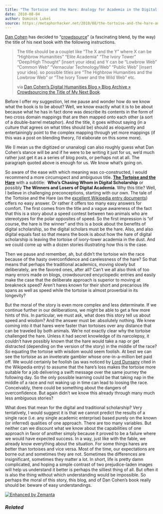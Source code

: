 ```yaml
---
title: "The Tortoise and the Hare: Analogy for Academia in the Digital World?"
date: 2010-08-04
author: Dominik Lukeš
source: https://metaphorhacker.net/2010/08/the-tortoise-and-the-hare-analogy-for-academia-in-the-digital-world
---
```


[Dan Cohen](http://www.dancohen.org "Dan Cohen") has decided to “[crowdsource](http://en.wikipedia.org/wiki/Crowdsourcing "Crowdsourcing")” (a fascinating blend, by the way) the title of his next book with the following instructions.

> The title should be a couplet like “The X and the Y” where X can be “Highbrow Humanities” “Elite Academia” “The Ivory Tower” “Deep/High Thought” [insert your idea] and Y can be “Lowbrow Web” “Common Web” “Vernacular Technology/Web” “Public Web” [insert your idea]. so possible titles are “The Highbrow Humanities and the Lowbrow Web” or “The Ivory Tower and the Wild Web” etc.
>
> via [Dan Cohen’s Digital Humanities Blog » Blog Archive » Crowdsourcing the Title of My Next Book](http://www.dancohen.org/2010/08/04/crowdsourcing-the-title-of-my-next-book/).

Before I offer my suggestion, let me pause and wonder how do we know what the book is to be about? Well, we know exactly what it is to be about because what he has in fact done was describe its contents in the form of two cross domain mappings that are then mapped onto each other (a sort of a double-barrel metaphor). And the title, it goes without saying (in a culture that agrees on what titles should be) should as eloquently and entertainingly point to the complex mapping through yet more mappings (if this was a post on blending theory, I’d elaborate on this some more).

We (I mean us the digitized or unanalog) can also roughly guess what Dan Cohen’s stance will be and if he were to be writing it just for us, we’d much rather just get it as a series of blog posts, or perhaps not at all. The paragraph quoted above is enough for us. We know what’s going on.

So aware of the ease with which meaning was co-constructed, I would recommend a more circumspect and ambiguous title. **[The Tortoise and the Hare](http://www.amazon.com/Tortoise-Hare-Janet-Stevens/dp/0590336770%3FSubscriptionId%3D0G81C5DAZ03ZR9WH9X82%26tag%3Dbohemicaco%26linkCode%3Dxm2%26camp%3D2025%26creative%3D165953%26creativeASIN%3D0590336770 "The Tortoise and the Hare")** with a subtitle:  **Who’s Chasing Whom in Digital Scholarship** or possibly **The Winners and Losers of Digital Academia**. Why this title? Well, I believe in challenging preconceptions, starting with our own. The tale of the Tortoise and the Hare (as the [excellent Wikipedia entry documents](http://en.wikipedia.org/w/index.php?title=The_Tortoise_and_the_Hare&oldid=375942493)) offers no easy answer. Or rather it offers too many easy answers for comfort. The first comes from the title and a vague awareness of the fact that this is a story about a speed contest between two animals who are stereotypes for the polar opposites of speed. So the first impression is “of course, the hare is the winner” and this is a book about the benefits of digital scholarship, so the digital scholars must be the hare. Also, and also digital equals fast so that means the book is about how the hare of digital scholarship is leaving the tortoise of ivory-tower academia in the dust. And we could come up with a dozen stories illustrating how this is the case.

Then we pause and remember, ah, but didn’t the tortoise win the race because of the hasty overconfidence and carelessness of the hare? So that means that perhaps the traditional academics, moving slowly but deliberately, are the favored ones, after all? Can’t we all also think of too many errors made on blogs, crowdsourced encyclopedic entries and easily make the case that the deliberate approach is superior to moving at breakneck speed? Aren’t hares known for their short and precarious life spans as well as speed while the tortoise is almost proverbial in its longevity?

But the moral of the story is even more complex and less determinate. If we continue further in our deliberations, we might be able to get a few more hints of this. In particular, we must ask, what does this story tell us about speed and wisdom? And the answer must be: absolutely nothing. We knew coming into it that hares were faster than tortoises over any distance that can be traveled by both animals. We’re not exactly clear why the tortoise challenged the hare. Unless it had secret knowledge of its narcolepsy, it couldn’t have possibly known that the hare would take a nap or get distracted (depending on the version of the story) in the middle of the race? So equating the tortoise with wisdom would seem foolish. At best we can see the tortoise as an inveterate gambler whose one-in-a-million bet paid off. We would certainly be foolish (as was noticed by [Lord Dunsany](http://en.wikipedia.org/wiki/Edward_Plunkett,_18th_Baron_of_Dunsany "Edward Plunkett, 18th Baron of Dunsany") cited in the Wikipedia entry) to assume that the hare’s loss makes the tortoise more suitable for a job delivering a swift message over the same journey the following day. So the only possible learning could be that taking nap in the middle of a race and not waking up in time can lead to loosing the race. Conceivably, there could be something about the dangers of overconfidence. But again didn’t we know this already through many much less ambiguous stories?

What does that mean for the digital and traditional scholarship? Very tentatively, I would suggest it is that we cannot predict the results of a single race (i.e. any single academic enterprise) based purely on the known (or inferred) qualities of one approach. There are too many variables. But neither can we discount what we know about the capabilities of one approach in favor of another simply because it proved to be a failure where we would have expected success. In a way, just like with the fable, we already know everything about the situation. For some things hares are better than tortoises and vice versa. Most of the time, our expectations are borne out and sometimes they are not. Sometimes the differences are insignificant, sometimes they matter a lot. In short, life is pretty damn complicated, and hoping a simple contrast of two prejudice-laden images will help us understand it better is perhaps the silliest thing of all. But often it is also the thing without which understanding would be impossible. So perhaps the moral of this story, this blog, and of Dan Cohen’s book really should be: beware of easy understandings.

[![Enhanced by Zemanta](http://img.zemanta.com/zemified_a.png?x-id=538459b7-02e8-49f2-ac64-06386022bc16)](http://www.zemanta.com/ "Enhanced by Zemanta")

### *Related*